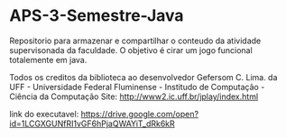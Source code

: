 # APS-3-Semestre-Java
Repositorio para armazenar e compartilhar o conteudo da atividade supervisonada da faculdade. O objetivo é cirar um jogo funcional totalemente em java.

Todos os creditos da biblioteca ao desenvolvedor Gefersom C. Lima. da UFF - Universidade Federal Fluminense - Institudo de Computação - Ciência da Computação
Site: http://www2.ic.uff.br/jplay/index.html

link do executavel:
https://drive.google.com/open?id=1LCGXGUNfRI1vGF6hPjaQWAYiT_dRk6kR

